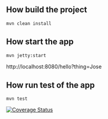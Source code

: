 ## How build the project

```
mvn clean install
```

## How start the app

```
mvn jetty:start
```

http://localhost:8080/hello?thing=Jose

## How run test of the app

```
mvn test
```


[![Coverage Status](https://coveralls.io/repos/github/reiniergs/polyfill-service/badge.svg)](https://coveralls.io/github/reiniergs/polyfill-service)
